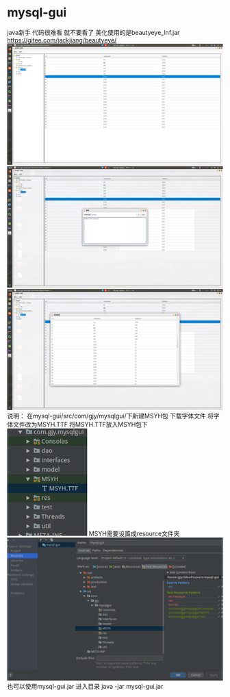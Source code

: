# mysql-gui
java新手 代码很难看 就不要看了
美化使用的是beautyeye_lnf.jar https://gitee.com/jackjiang/beautyeye/
![](https://github.com/gjy12345/mysql-gui/blob/gjy12345-patch-1/2019-03-30%2017-14-42%20%E7%9A%84%E5%B1%8F%E5%B9%95%E6%88%AA%E5%9B%BE.png)
![](https://github.com/gjy12345/mysql-gui/blob/gjy12345-patch-1/2019-03-30%2017-14-45%20%E7%9A%84%E5%B1%8F%E5%B9%95%E6%88%AA%E5%9B%BE.png)
![](https://github.com/gjy12345/mysql-gui/blob/gjy12345-patch-1/2019-03-30%2017-14-48%20%E7%9A%84%E5%B1%8F%E5%B9%95%E6%88%AA%E5%9B%BE.png)
说明：
在mysql-gui/src/com/gjy/mysqlgui/下新建MSYH包 下载字体文件 将字体文件改为MSYH.TTF 将MSYH.TTF放入MSYH包下
![](https://github.com/gjy12345/mysql-gui/blob/gjy12345-patch-1/TIM%E5%9B%BE%E7%89%8720190330192452.png)
MSYH需要设置成resource文件夹
![](https://github.com/gjy12345/mysql-gui/blob/gjy12345-patch-1/TIM%E5%9B%BE%E7%89%8720190330192709.png)
也可以使用mysql-gui.jar
进入目录 java -jar mysql-gui.jar
